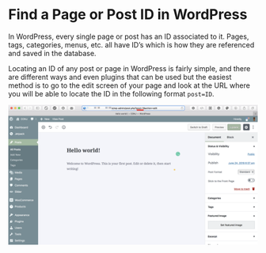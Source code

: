 # Find a Page or Post ID in WordPress

In WordPress, every single page or post has an ID associated to it. Pages, tags, categories, menus, etc. all have ID’s which is how they are referenced and saved in the database. 

Locating an ID of any post or page in WordPress is fairly simple, and there are different ways and even plugins that can be used but the easiest method is to go to the edit screen of your page and look at the URL where you will be able to locate the ID in the following format `post=ID`.

![Find a Page or Post ID in WordPress](img/locate-page-id.png)
